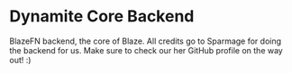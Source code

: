 # Dynamite Core Backend
BlazeFN backend, the core of Blaze.
All credits go to Sparmage for doing the backend for us. 
Make sure to check our her GitHub profile on the way out! :)
